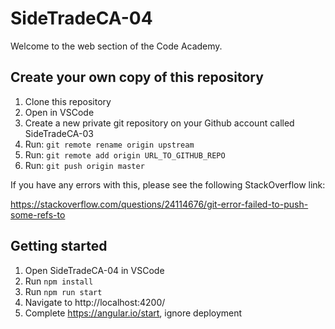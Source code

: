 # SideTradeCA-04

Welcome to the web section of the Code Academy.

## Create your own copy of this repository

1. Clone this repository
2. Open in VSCode
3. Create a new private git repository on your Github account called SideTradeCA-03
3. Run: `git remote rename origin upstream`
4. Run: `git remote add origin URL_TO_GITHUB_REPO`
5. Run: `git push origin master`

If you have any errors with this, please see the following StackOverflow link:

https://stackoverflow.com/questions/24114676/git-error-failed-to-push-some-refs-to

## Getting started

1. Open SideTradeCA-04 in VSCode
2. Run `npm install`
3. Run `npm run start`
4. Navigate to http://localhost:4200/
5. Complete https://angular.io/start, ignore deployment
